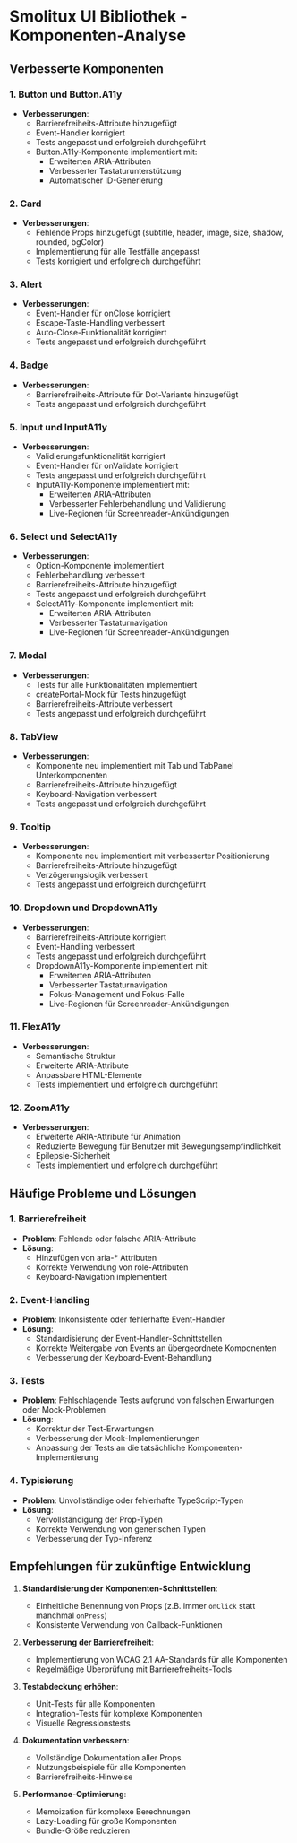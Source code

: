 # Smolitux UI Bibliothek - Komponenten-Analyse

## Verbesserte Komponenten

### 1. Button und Button.A11y
- **Verbesserungen**: 
  - Barrierefreiheits-Attribute hinzugefügt
  - Event-Handler korrigiert
  - Tests angepasst und erfolgreich durchgeführt
  - Button.A11y-Komponente implementiert mit:
    - Erweiterten ARIA-Attributen
    - Verbesserter Tastaturunterstützung
    - Automatischer ID-Generierung

### 2. Card
- **Verbesserungen**:
  - Fehlende Props hinzugefügt (subtitle, header, image, size, shadow, rounded, bgColor)
  - Implementierung für alle Testfälle angepasst
  - Tests korrigiert und erfolgreich durchgeführt

### 3. Alert
- **Verbesserungen**:
  - Event-Handler für onClose korrigiert
  - Escape-Taste-Handling verbessert
  - Auto-Close-Funktionalität korrigiert
  - Tests angepasst und erfolgreich durchgeführt

### 4. Badge
- **Verbesserungen**:
  - Barrierefreiheits-Attribute für Dot-Variante hinzugefügt
  - Tests angepasst und erfolgreich durchgeführt

### 5. Input und InputA11y
- **Verbesserungen**:
  - Validierungsfunktionalität korrigiert
  - Event-Handler für onValidate korrigiert
  - Tests angepasst und erfolgreich durchgeführt
  - InputA11y-Komponente implementiert mit:
    - Erweiterten ARIA-Attributen
    - Verbesserter Fehlerbehandlung und Validierung
    - Live-Regionen für Screenreader-Ankündigungen

### 6. Select und SelectA11y
- **Verbesserungen**:
  - Option-Komponente implementiert
  - Fehlerbehandlung verbessert
  - Barrierefreiheits-Attribute hinzugefügt
  - Tests angepasst und erfolgreich durchgeführt
  - SelectA11y-Komponente implementiert mit:
    - Erweiterten ARIA-Attributen
    - Verbesserter Tastaturnavigation
    - Live-Regionen für Screenreader-Ankündigungen

### 7. Modal
- **Verbesserungen**:
  - Tests für alle Funktionalitäten implementiert
  - createPortal-Mock für Tests hinzugefügt
  - Barrierefreiheits-Attribute verbessert
  - Tests angepasst und erfolgreich durchgeführt

### 8. TabView
- **Verbesserungen**:
  - Komponente neu implementiert mit Tab und TabPanel Unterkomponenten
  - Barrierefreiheits-Attribute hinzugefügt
  - Keyboard-Navigation verbessert
  - Tests angepasst und erfolgreich durchgeführt

### 9. Tooltip
- **Verbesserungen**:
  - Komponente neu implementiert mit verbesserter Positionierung
  - Barrierefreiheits-Attribute hinzugefügt
  - Verzögerungslogik verbessert
  - Tests angepasst und erfolgreich durchgeführt

### 10. Dropdown und DropdownA11y
- **Verbesserungen**:
  - Barrierefreiheits-Attribute korrigiert
  - Event-Handling verbessert
  - Tests angepasst und erfolgreich durchgeführt
  - DropdownA11y-Komponente implementiert mit:
    - Erweiterten ARIA-Attributen
    - Verbesserter Tastaturnavigation
    - Fokus-Management und Fokus-Falle
    - Live-Regionen für Screenreader-Ankündigungen

### 11. FlexA11y
- **Verbesserungen**:
  - Semantische Struktur
  - Erweiterte ARIA-Attribute
  - Anpassbare HTML-Elemente
  - Tests implementiert und erfolgreich durchgeführt

### 12. ZoomA11y
- **Verbesserungen**:
  - Erweiterte ARIA-Attribute für Animation
  - Reduzierte Bewegung für Benutzer mit Bewegungsempfindlichkeit
  - Epilepsie-Sicherheit
  - Tests implementiert und erfolgreich durchgeführt

## Häufige Probleme und Lösungen

### 1. Barrierefreiheit
- **Problem**: Fehlende oder falsche ARIA-Attribute
- **Lösung**: 
  - Hinzufügen von aria-* Attributen
  - Korrekte Verwendung von role-Attributen
  - Keyboard-Navigation implementiert

### 2. Event-Handling
- **Problem**: Inkonsistente oder fehlerhafte Event-Handler
- **Lösung**:
  - Standardisierung der Event-Handler-Schnittstellen
  - Korrekte Weitergabe von Events an übergeordnete Komponenten
  - Verbesserung der Keyboard-Event-Behandlung

### 3. Tests
- **Problem**: Fehlschlagende Tests aufgrund von falschen Erwartungen oder Mock-Problemen
- **Lösung**:
  - Korrektur der Test-Erwartungen
  - Verbesserung der Mock-Implementierungen
  - Anpassung der Tests an die tatsächliche Komponenten-Implementierung

### 4. Typisierung
- **Problem**: Unvollständige oder fehlerhafte TypeScript-Typen
- **Lösung**:
  - Vervollständigung der Prop-Typen
  - Korrekte Verwendung von generischen Typen
  - Verbesserung der Typ-Inferenz

## Empfehlungen für zukünftige Entwicklung

1. **Standardisierung der Komponenten-Schnittstellen**:
   - Einheitliche Benennung von Props (z.B. immer `onClick` statt manchmal `onPress`)
   - Konsistente Verwendung von Callback-Funktionen

2. **Verbesserung der Barrierefreiheit**:
   - Implementierung von WCAG 2.1 AA-Standards für alle Komponenten
   - Regelmäßige Überprüfung mit Barrierefreiheits-Tools

3. **Testabdeckung erhöhen**:
   - Unit-Tests für alle Komponenten
   - Integration-Tests für komplexe Komponenten
   - Visuelle Regressionstests

4. **Dokumentation verbessern**:
   - Vollständige Dokumentation aller Props
   - Nutzungsbeispiele für alle Komponenten
   - Barrierefreiheits-Hinweise

5. **Performance-Optimierung**:
   - Memoization für komplexe Berechnungen
   - Lazy-Loading für große Komponenten
   - Bundle-Größe reduzieren